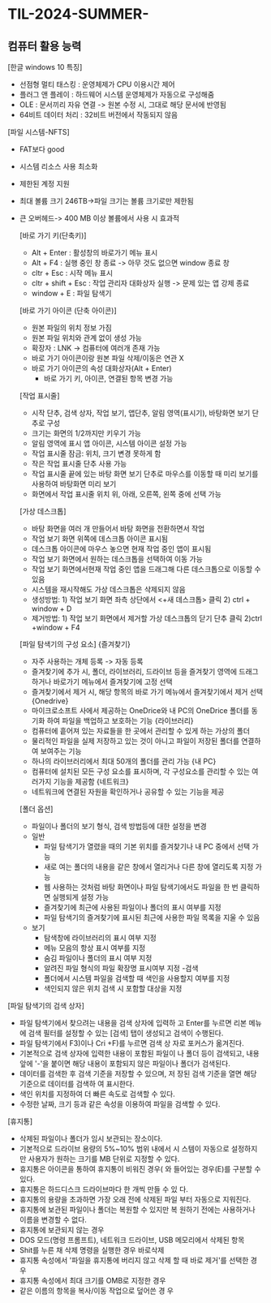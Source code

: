 # TIL-2024-SUMMER-

## 컴퓨터 활용 능력

[한글 windows 10 특징]
- 선점형 멀티 태스킹 : 운영체제가 CPU 이용시간 제어
- 플러그 앤 플레이 : 하드웨어 시스템 운영체제가 자동으로 구성해줌
- OLE : 문서끼리 자유 연결 -> 원본 수정 시, 그대로 해당 문서에 반영됨
- 64비트 데이터 처리 : 32비트 버전에서 작동되지 않음

[파일 시스템-NFTS]
- FAT보다 good
- 시스템 리소스 사용 최소화
- 제한된 계정 지원
- 최대 볼륨 크기 246TB->파일 크기는 볼륨 크기로만 제한됨
- 큰 오버헤드-> 400 MB 이상 볼륨에서 사용 시 효과적

  [바로 가기 키(단축키)]
  - Alt + Enter : 활성창의 바로가기 메뉴 표시
  - Alt + F4 : 실행 중인 창 종료 -> 아무 것도 없으면 window 종료 창
  - cltr + Esc : 시작 메뉴 표시
  - cltr + shift + Esc :  작업 관리자 대화상자 실행 -> 문제 있는 앱 강제 종료
  - window + E : 파일 탐색기
 
  [바로 가기 아이콘 (단축 아이콘)]
  - 원본 파일의 위치 정보 가짐
  - 원본 파일 위치와 관계 없이 생성 가능
  - 확장자 : LNK -> 컴퓨터에 여러개 존재 가능
  - 바로 가기 아이콘이랑 원본 파일 삭제/이동은 연관 X
  - 바로 가기 아이콘의 속성 대화상자(Alt + Enter)
    - 바로 가기 키, 아이콘, 연결된 항목 변경 가능

  [작업 표시줄]
  -  시작 단추, 검색 상자, 작업 보기, 앱단추, 알림 영역(표시기), 바탕화면 보기 단추로 구성
  -  크기는 화면의 1/2까지만 키우기 가능
  -  알림 영역에 표시 앱 아이콘, 시스템 아이콘 설정 가능
  -  작업 표시줄 잠금: 위치, 크기 변경 못하게 함
  -  작은 작업 표시줄 단추 사용 가능
  -  작업 표시줄 끝에 있는 바탕 화면 보기 단추로 마우스를 이동할 때 미리 보기를 사용하여 바탕화면 미리 보기
  -  화면에서 작업 표시줄 위치 위, 아래, 오른쪽, 왼쪽 중에 선택 가능
 
  [가상 데스크톱]
  - 바탕 화면을 여러 개 만들어서 바탕 화면을 전환하면서 작업
  - 작업 보기 화면 위쪽에 데스크톱 아이콘 표시됨
  - 데스크톱 아이콘에 마우스 놓으면 현재 작업 중인 앱이 표시됨
  - 작업 보기 화면에서 원하는 데스크톱을 선택하여 이동 가능
  - 작업 보기 화면에서현재 작업 중인 앱을 드래그해 다른 데스크톱으로 이동할 수 있음
  - 시스템을 재시작해도 가상 데스크톱은 삭제되지 않음
  - 생성방법: 1) 작업 보기 화면 좌측 상단에서 <+새 데스크톱> 클릭 2) ctrl + window + D
  - 제거방법: 1) 작업 보기 화면에서 제거할 가상 데스크톱의 닫기 단추 클릭 2)ctrl +window + F4
 
  [파일 탐색기의 구성 요소]
  {즐겨찾기}
  - 자주 사용하는 개체 등록 -> 자동 등록
  - 즐겨찾기에 추가 시, 폴더, 라이브러리, 드라이브 등을 즐겨찾기 영역에 드래그하거나 바로가기 메뉴에서 즐겨찾기에 고정 선택
  - 즐겨찾기에서 제거 시, 해당 항목의 바로 가기 메뉴에서 즐겨찾기에서 제거 선택
  {Onedrive}
  - 마이크로소프트 사에서 제공하는 OneDrice와 내 PC의 OneDrice 폴더를 동기화 하여 파일을 백업하고 보호하는 기능
  {라이브러리}
  - 컴퓨터에 흩어져 있는 자료들을 한 곳에서 관리할 수 있게 하는 가상의 폴더
  - 물리적인 파일을 실제 저장하고 있는 것이 아니고 파일이 저장된 폴더를 연결하여 보여주는 기능
  - 하나의 라이브러리에서 최대 50개의 폴더를 관리 가능
  {내 PC}
  - 컴퓨터에 설치된 모든 구성 요소를 표시하며, 각 구성요소를 관리할 수 있는 여러가지 기능을 제공함
  {네트워크}
  - 네트워크에 연결된 자원을 확인하거나 공유할 수 있는 기능을 제공
 
  [폴더 옵션]
  - 파일이나 폴더의 보기 형식, 검색 방법등에 대한 설정을 변경
  - 일반
      - 파일 탐색기가 열렸을 때의 기본 위치를 즐겨찾기나 내 PC 중에서 선택 가능
      - 새로 여는 폴더의 내용을 같은 창에서 열리거나 다른 창에 열리도록 지정 가능
      - 웹 사용하는 것처럼 바탕 화면이나 파일 탐색기에서도 파일을 한 번 클릭하면 실행되게 설정 가능
      - 즐겨찾기에 최근에 사용된 파일이나 폴더의 표시 여부를 지정
      - 파일 탐색기의 즐겨찾기에 표시된 최근에 사용한 파일 목록을 지울 수 있음
  - 보기
      - 탐색창에 라이브러리의 표시 여부 지정
      - 메뉴 모음의 항상 표시 여부를 지정
      - 숨김 파일이나 폴더의 표시 여부 지정
      - 알려진 파일 형식의 파일 확장명 표시여부 지정
  -검색
    - 폴더에서 시스템 파일을 검색할 때 색인을 사용할지 여부를 지정
    - 색인되지 않은 위치 검색 시 포함할 대상을 지정

[파일 탐색기의 검색 상자]
- 파일 탐색기에서 찾으려는 내용을 검색 상자에 입력하 고 Enter를 누르면 리본 메뉴에 검색 필터를 설정할 수 있는 [검색] 탭이 생성되고 검색이 수행된다.
- 파일 탐색기에서 F3)이나 Cri +F)를 누르면 검색 상 자로 포커스가 옮겨진다.
- 기본적으로 검색 상자에 입력한 내용이 포함된 파일이 나 폴더 등이 검색되고, 내용 앞에 '-'을 붙이면 해당 내용이 포함되지 않은 파일이나 폴더가 검색된다.
- 데이터를 검색한 후 검색 기준을 저장할 수 있으며, 저 장된 검색 기준을 열면 해당 기준으로 데이터를 검색하 여 표시한다.
- 색인 위치를 지정하여 더 빠른 속도로 검색할 수 있다.
- 수정한 날짜, 크기 등과 같은 속성을 이용하여 파일을 검색할 수 있다.

[휴지통]
- 삭제된 파일이나 폴더가 임시 보관되는 장소이다.
- 기본적으로 드라이브 용량의 5%~10% 범위 내에서 시 스템이 자동으로 설정하지만 사용자가 원하는 크기를 MB 단위로 지정할 수 있다.
- 휴지통은 아이콘을 통하여 휴지통이 비워진 경우( 와 들어있는 경우(E)를 구분할 수 있다.
- 휴지통은 하드디스크 드라이브마다 한 개씩 만들 수 있 다.
- 휴지통의 용량을 초과하면 가장 오래 전에 삭제된 파일 부터 자동으로 지워진다.
- 휴지통에 보관된 파일이나 폴더는 복원할 수 있지만 복 원하기 전에는 사용하거나 이름을 변경할 수 없다.
- 휴지통에 보관되지 않는 경우
- DOS 모드(명령 프롬프트), 네트워크 드라이브, USB
메모리에서 삭제된 항목
- Shit를 누른 채 삭제 명령을 실행한 경우 바로삭제
- 휴지통 속성에서 '파일을 휴지통에 버리지 않고 삭제 할 때 바로 제거'를 선택한 경우
- 휴지통 속성에서 최대 크기를 OMB로 지정한 경우
- 같은 이름의 항목을 복사/이동 작업으로 덮어쓴 경
우
